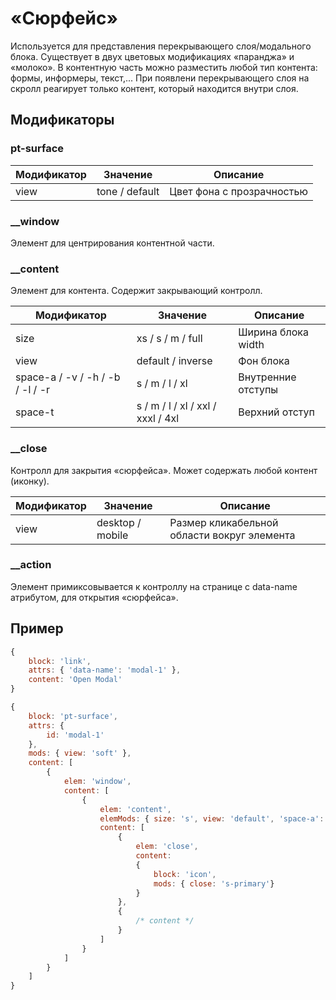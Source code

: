# «Сюрфейс»
Используется для представления перекрывающего слоя/модального блока. Существует в двух цветовых модификациях «паранджа» и «молоко». В контентную часть можно разместить любой тип контента: формы, информеры, текст,... При появлени перекрывающего слоя на скролл реагирует только контент, который находится внутри слоя.

## Модификаторы

### pt-surface
| Модификатор | Значение        | Описание                         |
| ----------- | --------------- | -------------------------------- |
| view        | tone / default  | Цвет фона с прозрачностью        |


### __window
Элемент для центрирования контентной части.

### __content
Элемент для контента. Содержит закрывающий контролл.

| Модификатор                      | Значение                          | Описание            |
| -------------------------------- | --------------------------------- | ------------------- |
| size                             | xs / s / m / full                 | Ширина блока width  |
| view                             | default / inverse                 | Фон блока           |
| space-a / -v / -h / -b / -l / -r | s / m / l / xl                    | Внутренние отступы  |
| space-t                          | s / m / l / xl / xxl / xxxl / 4xl | Верхний отступ      |


### __close
Контролл для закрытия «сюрфейса». Может содержать любой контент (иконку). 

| Модификатор | Значение         | Описание                                    |
| ----------- | ---------------- | ------------------------------------------- |
| view        | desktop / mobile | Размер кликабельной области вокруг элемента |


### __action
Элемент примиксовывается к контроллу на странице с data-name атрибутом, для открытия «сюрфейса».


## Пример

```javascript
{
	block: 'link',
	attrs: { 'data-name': 'modal-1' },
	content: 'Open Modal'
}

{
	block: 'pt-surface',
	attrs: {
		id: 'modal-1'
	},
	mods: { view: 'soft' },
	content: [
		{
			elem: 'window',
			content: [
				{
					elem: 'content',
					elemMods: { size: 's', view: 'default', 'space-a': 'xl' },
					content: [
						{
							elem: 'close',
							content:
							{
								block: 'icon',
								mods: { close: 's-primary'}
							}
						},
						{
							/* content */
						}
					]
				}
			]
		}
	]
}
```
